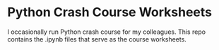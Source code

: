 # Python Crash Course Worksheets

I occasionally run Python crash course for my colleagues. This repo contains the .ipynb files that serve as the course worksheets. 


